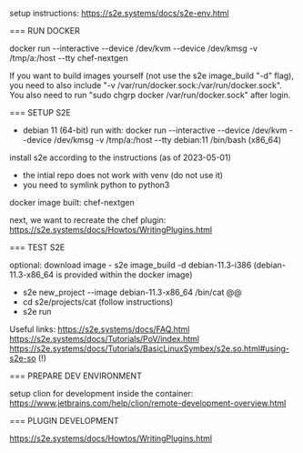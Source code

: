 setup instructions:
https://s2e.systems/docs/s2e-env.html

=== RUN DOCKER

docker run --interactive --device /dev/kvm --device /dev/kmsg -v /tmp/a:/host --tty chef-nextgen

If you want to build images yourself (not use the s2e image_build "-d" flag), you need to also include "-v /var/run/docker.sock:/var/run/docker.sock". You also need to run "sudo chgrp docker /var/run/docker.sock" after login.

=== SETUP S2E

- debian 11 (64-bit)
run with: docker run --interactive --device /dev/kvm --device /dev/kmsg -v /tmp/a:/host --tty debian:11 /bin/bash
    (x86_64)

install s2e according to the instructions (as of 2023-05-01)

- the intial repo does not work with venv (do not use it)
- you need to symlink python to python3

docker image built: chef-nextgen

next, we want to recreate the chef plugin: https://s2e.systems/docs/Howtos/WritingPlugins.html

=== TEST S2E

optional: download image - s2e image_build -d debian-11.3-i386
(debian-11.3-x86_64 is provided within the docker image)
- s2e new_project --image debian-11.3-x86_64 /bin/cat @@
- cd s2e/projects/cat
(follow instructions)
- s2e run

Useful links: https://s2e.systems/docs/FAQ.html
https://s2e.systems/docs/Tutorials/PoV/index.html
https://s2e.systems/docs/Tutorials/BasicLinuxSymbex/s2e.so.html#using-s2e-so (!)


=== PREPARE DEV ENVIRONMENT

setup clion for development inside the container: https://www.jetbrains.com/help/clion/remote-development-overview.html


=== PLUGIN DEVELOPMENT

https://s2e.systems/docs/Howtos/WritingPlugins.html
